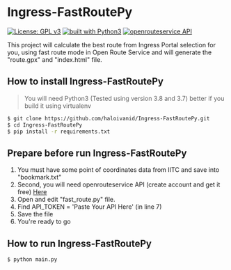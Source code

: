 # Ingress-FastRoutePy
[![License: GPL v3](https://img.shields.io/badge/License-GPL%20v3-green.svg)](https://www.gnu.org/licenses/gpl-3.0)
[![built with Python3](https://img.shields.io/badge/built%20with-Python3-blue.svg)](https://www.python.org/)
[![openrouteservice API](https://img.shields.io/badge/openrouteservice-API-red.svg)](https://openrouteservice.org/)

This project will calculate the best route from Ingress Portal selection for you, using fast route mode in Open Route Service and will generate the "route.gpx" and "index.html" file.

## How to install Ingress-FastRoutePy
> You will need Python3 (Tested using version 3.8 and 3.7) better if you build it using virtualenv
```sh
$ git clone https://github.com/haloivanid/Ingress-FastRoutePy.git
$ cd Ingress-FastRoutePy
$ pip install -r requirements.txt
```

## Prepare before run Ingress-FastRoutePy
1. You must have some point of coordinates data from IITC and save into "bookmark.txt"
2. Second, you will need openrouteservice API (create account and get it free) [Here](https://openrouteservice.org/dev/#/signup)
3. Open and edit "fast_route.py" file.
4. Find API_TOKEN = 'Paste Your API Here' (in line 7)
5. Save the file
6. You're ready to go

## How to run Ingress-FastRoutePy
```sh
$ python main.py
```
